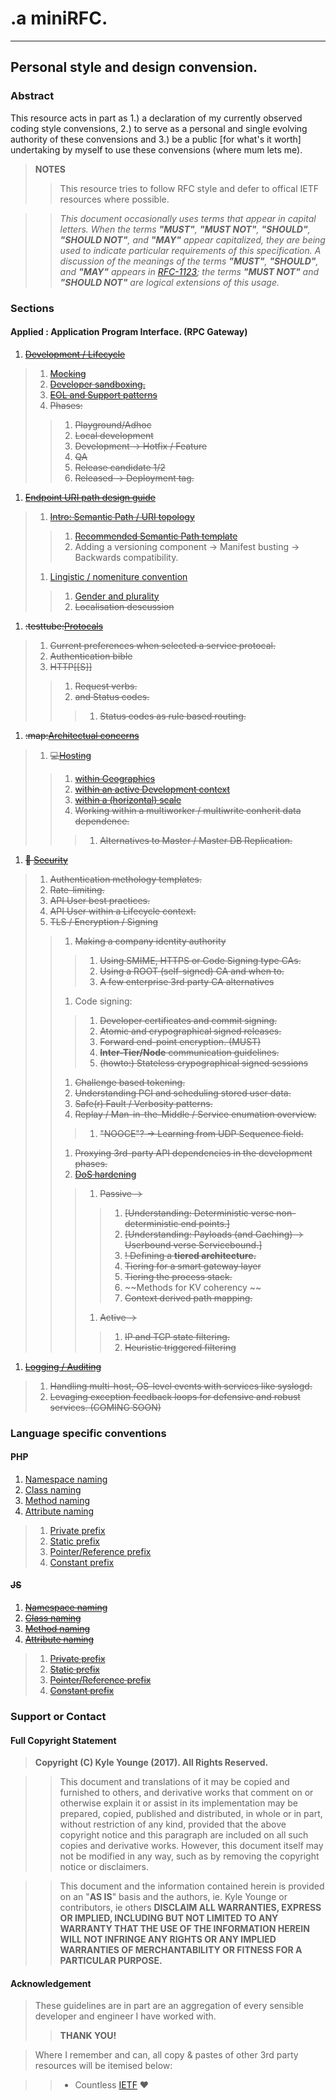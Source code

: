 # .a miniRFC.
---
## Personal style and design convension.

### Abstract
This resource acts in part as 1.) a declaration of my currently observed coding style convensions, 2.) to serve as a personal and single evolving authority of these convensions and 3.) be a public [for what's it worth] undertaking by myself to use these convensions (where mum lets me). 

> **NOTES**
> > This resource tries to follow RFC style and defer to offical IETF resources where possible.

> > _This document occasionally uses terms that appear in capital letters.
   When the terms **"MUST"**, **"MUST NOT"**, **"SHOULD"**, **"SHOULD NOT"**, and **"MAY"**
   appear capitalized, they are being used to indicate particular
   requirements of this specification.  A discussion of the meanings of
   the terms **"MUST"**, **"SHOULD"**, and **"MAY"** appears in [RFC-1123](https://www.rfc-editor.org/info/rfc1123); the
   terms **"MUST NOT"** and **"SHOULD NOT"** are logical extensions of this
   usage._

### Sections

#### Applied : Application Program Interface. (RPC Gateway)

1. ~~[Development / Lifecycle]()~~
> 1. ~~[Mocking]()~~
> 1. ~~[Developer sandboxing.]()~~
> 1. ~~[EOL and Support patterns]()~~
> 1. ~~Phases:~~
> > 1. ~~Playground/Adhoc~~
> > 1. ~~Local development~~
> > 1. ~~Development -> Hotfix / Feature~~
> > 1. ~~QA~~
> > 1. ~~Release candidate 1/2~~
> > 1. ~~Released -> Deployment tag.~~
1. ~~[Endpoint URI path design guide]()~~
> 1. ~~[Intro: Semantic Path / URI topology]()~~
> > 1. ~~[Recommended Semantic Path template]()~~
> > 1. Adding a versioning component -> Manifest busting -> Backwards compatibility.
> 1. [Lingistic / nomeniture convention]()
> > 1. [Gender and plurality](api-sg-genpla)
> > 1. ~~Localisation descussion~~
1. ~~:testtube:[Protocals]()~~
> 1. ~~Current preferences when selected a service protocal.~~
> 1. ~~Authentication bible~~
> 1. ~~HTTP[[S]]~~
> > 1. ~~Request verbs.~~
> > 1. ~~and Status codes.~~
> > > 1. ~~Status codes as rule based routing.~~
1. ~~:map:[Architectual concerns]()~~
> 1. ~~:computer:[Hosting]()~~
> > 1. ~~[within Geographics]()~~
> > 1. ~~[within an active Development context]()~~
> > 1. ~~[within a (horizontal) scale]()~~
> > 1. ~~Working within a multiworker / multiwrite conherit data dependence.~~
> > > 1. ~~Alternatives to Master / Master DB Replication.~~
1. ~~:ticket: [Security]()~~
> 1. ~~Authentication methology templates.~~
> 1. ~~Rate-limiting.~~
> 1. ~~API User best practices.~~
> 1. ~~API User within a Lifecycle context.~~
> 1. ~~TLS / Encryption / Signing~~
> > 1. ~~Making a company identity authority~~
> > > 1. ~~Using SMIME, HTTPS or Code Signing type CAs.~~
> > > 1. ~~Using a ROOT (self-signed) CA and when to.~~
> > > 1. ~~A few enterprise 3rd party CA alternatives~~
> > 1. Code signing:
> > > 1. ~~Developer certificates and commit signing.~~
> > > 1. ~~Atomic and crypographical signed releases.~~
> > > 1. ~~Forward end-point encryption. (MUST)~~
> > > 1. ~~**Inter-Tier/Node** communication guidelines.~~
> > > 1. ~~(howto:) Stateless crypographical signed sessions~~
> > 1. ~~Challenge based tokening.~~
> > 1. ~~Understanding PCI and scheduling stored user data.~~
> > 1. ~~Safe(r) Fault / Verbosity patterns.~~
> > 1. ~~Replay / Man-in-the-Middle / Service enumation overview.~~
> > > 1. ~~"NOOCE"? -> Learning from UDP Sequence field.~~
> > 1. ~~Proxying 3rd-party API dependencies in the development phases.~~
> > 1. ~~[DoS hardening](api-sec-nodos)~~
> > > 1. ~~Passive ->~~
> > > > 1. ~~[Understanding: Deterministic verse non-deterministic end points.]~~
> > > > 1. ~~[Understanding: Payloads (and Caching) -> Userbound verse Servicebound.]~~
> > > > 1. ~~! Defining a **tiered architecture.**~~
> > > > 1. ~~Tiering for a smart gateway layer~~
> > > > 1. ~~Tiering the process stack.~~
> > > > 1. ~~Methods for KV coherency ~~
> > > > 1. ~~Context derived path mapping.~~
> > > 1. ~~Active ->~~
> > > > 1. ~~IP and TCP state filtering.~~
> > > > 1. ~~Heuristic triggered filtering~~
1. ~~[Logging / Auditing]()~~
> 1. ~~Handling multi-host, OS-level events with services like syslogd.~~
> 1. ~~Levaging exception feedback loops for defensive and robust services. (COMING SOON)~~

### Language specific conventions

#### PHP
1. [Namespace naming]()
1. [Class naming]()
1. [Method naming]()
1. [Attribute naming]()
> 1. [Private prefix]()
> 1. [Static prefix]()
> 1. [Pointer/Reference prefix]()
> 1. [Constant prefix]()

#### ~~JS~~
1. ~~[Namespace naming]()~~
1. ~~[Class naming]()~~
1. ~~[Method naming]()~~
1. ~~[Attribute naming]()~~
> 1. ~~[Private prefix]()~~
> 1. ~~[Static prefix]()~~
> 1. ~~[Pointer/Reference prefix]()~~
> 1. ~~[Constant prefix]()~~

### Support or Contact

####  Full Copyright Statement

> **Copyright (C) Kyle Younge (2017).  All Rights Reserved.**

> > This document and translations of it may be copied and furnished to
   others, and derivative works that comment on or otherwise explain it
   or assist in its implementation may be prepared, copied, published
   and distributed, in whole or in part, without restriction of any
   kind, provided that the above copyright notice and this paragraph are
   included on all such copies and derivative works. However, this
   document itself may not be modified in any way, such as by removing
   the copyright notice or disclaimers.

> > This document and the information contained herein is provided on an
   "**AS IS**" basis and the authors, ie. Kyle Younge or contributors, ie others
   **DISCLAIM ALL WARRANTIES, EXPRESS OR IMPLIED, INCLUDING
   BUT NOT LIMITED TO ANY WARRANTY THAT THE USE OF THE INFORMATION
   HEREIN WILL NOT INFRINGE ANY RIGHTS OR ANY IMPLIED WARRANTIES OF
   MERCHANTABILITY OR FITNESS FOR A PARTICULAR PURPOSE.**

#### Acknowledgement

> These guidelines are in part are an aggregation of every sensible developer and engineer I have worked with.
> > **THANK YOU!**
   
> Where I remember and can, all copy & pastes of other 3rd party resources will be itemised below:
   
> > - Countless [IETF](https://www.ietf.org) :heart:
